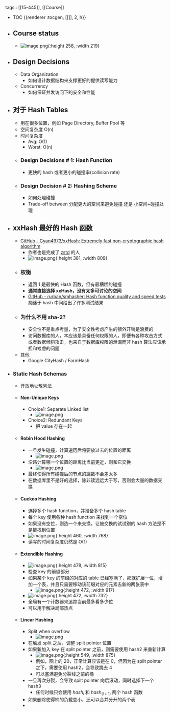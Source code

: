 tags:: [[15-445]], [[Course]]

- TOC {{renderer :tocgen, [[]], 2, h}}
- ## Course status
	- ![image.png](../assets/image_1691052050193_0.png){:height 258, :width 219}
- ## Design Decisions
	- Data Organization
		- 如何设计数据结构来支撑更好的提供读写能力
	- Concurrency
		- 如何保证并发访问下的安全和性能
- ## 对于 Hash Tables
	- 用在很多位置，例如 Page Directory, Buffer Pool 等
	- 空间复杂度 O(n)
	- 时间复杂度
		- Avg: O(1)
		- Worst: O(n)
	- ### Design Decisions # 1: Hash Function
		- 更快的 hash 或者更小的碰撞率(collision rate)
	- ### Design Decision # 2: Hashing Scheme
		- 如何处理碰撞
		- Trade-off between 分配更大的空间来避免碰撞 还是 小空间+碰撞处理
- ## xxHash 最好的 Hash 函数
	- [GitHub - Cyan4973/xxHash: Extremely fast non-cryptographic hash algorithm](https://github.com/Cyan4973/xxHash)
		- 作者也是完成了 [zstd](https://github.com/Cyan4973/zstd) 的人
		- ![image.png](../assets/image_1691065967028_0.png){:height 381, :width 809}
	- ### 权衡
		- 返回 1 是最快的 Hash 函数，但有最糟糕的碰撞
		- **通常直接选择 xxHash，没有太多可讨论的空间**
		- [GitHub - rurban/smhasher: Hash function quality and speed tests](https://github.com/rurban/smhasher) 痴迷于 hash 中间给出了许多测试结果
	- ### 为什么不用 sha-2?
		- 安全性不是重点考量，为了安全性考虑产生的额外开销是浪费的
		- 访问数据库的人，本应该是具备任何权限的人，即便有各种攻击方式或者数据倾斜攻击，也来自于数据库权限的泄漏而非 hash 算法应该承担和考虑的问题
	- 其他
		- Google CityHash / FarmHash
- ### Static Hash Schemas
	- 开放地址散列法
	- #### Non-Unique Keys
		- Choice1: Separate Linked list
			- ![image.png](../assets/image_1691126525260_0.png)
		- Choice2: Redundant Keys
			- 把 value 存在一起
	- #### Robin Hood Hashing
		- 一旦发生碰撞，计算遍历后将要放过去的位置的距离
			- ![image.png](../assets/image_1691126816996_0.png)
		- 沿路计算哪一个位置的距离比当前更近，则和它交换
			- ![image.png](../assets/image_1691126853103_0.png)
		- 最终使得所有碰撞后的节点的跳数不会差太多
		- 在数据库里不是好的选择，除非读远远大于写，否则会大量的数据交换
	- #### Cuckoo Hashing
		- 选择多个 hash function，并准备多个 hash table
		- 每个 key 使用各种 hash function 来找到一个空位
		- 如果没有空位，则选一个来交换，让被交换的试试别的 hash 方法是不是能找到位置
		- ![image.png](../assets/image_1691127167971_0.png){:height 460, :width 768}
		- 读写的时间复杂度仍然是 O(1)
	- #### Extendible Hashing
		- ![image.png](../assets/image_1691128226407_0.png){:height 478, :width 815}
		- 检查 key 的前缀部分
		- 如果某个 key 的前缀的对应的 table 已经塞满了，那就扩展一位，增加一个表，并且只需要移动该前缀对应的元素去新的两张表中
			- ![image.png](../assets/image_1691128453055_0.png){:height 472, :width 917}
		- ![image.png](../assets/image_1691128426327_0.png){:height 472, :width 732}
		- 全局有一个计数器来追踪当前最多看多少位
		- 可以用于解决局部热点
	- #### Linear Hashing
		- Split when overflow
			- ![image.png](../assets/image_1691128951824_0.png)
		- 在触发 split 之后，调整 split pointer 位置
		- 如果新加入 key 在 split pointer 之前，则需要使用 hash2 来重新计算
			- ![image.png](../assets/image_1691129241323_0.png){:height 549, :width 875}
			- 例如，图上的 20，正常计算应该是在 0，但因为在 split pointer 之下，需要使用 hash2，会导致跳去 4
			- 可以塞满避免分裂线之前的桶
		- 一旦再次分裂，会导致 spilt pointer 向后滚动，同时选择下一个 hash3
			- 任何时候只会使用 $hash_i$ 和 $hash_(i+1)$ 两个 hash 函数
		- 如果删除使得桶的负载变小，还可以合并分开的两个表
		-